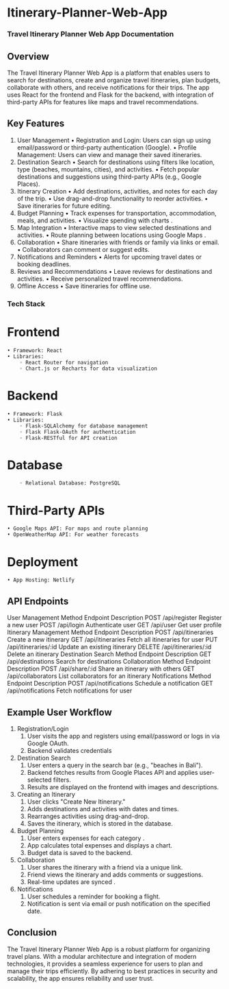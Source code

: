 # Itinerary-Planner-Web-App
### Travel Itinerary Planner Web App Documentation
## Overview
The Travel Itinerary Planner Web App is a platform that enables users to search for destinations, create and organize travel itineraries, plan budgets, collaborate with others, and receive notifications for their trips. The app uses React for the frontend and Flask for the backend, with integration of third-party APIs for features like maps and travel recommendations.

## Key Features
1. User Management
    • Registration and Login: Users can sign up using email/password or third-party authentication (Google). 
    • Profile Management: Users can view and manage their saved itineraries. 
2. Destination Search
    • Search for destinations using filters like location, type (beaches, mountains, cities), and activities. 
    • Fetch popular destinations and suggestions using third-party APIs (e.g., Google Places). 
3. Itinerary Creation
    • Add destinations, activities, and notes for each day of the trip. 
    • Use drag-and-drop functionality to reorder activities. 
    • Save itineraries for future editing. 
4. Budget Planning
    • Track expenses for transportation, accommodation, meals, and activities. 
    • Visualize spending with charts . 
5. Map Integration
    • Interactive maps to view selected destinations and activities. 
    • Route planning between locations using Google Maps . 
6. Collaboration
    • Share itineraries with friends or family via links or email. 
    • Collaborators can comment or suggest edits. 
7. Notifications and Reminders
    • Alerts for upcoming travel dates or booking deadlines. 
8. Reviews and Recommendations
    • Leave reviews for destinations and activities. 
    • Receive personalized travel recommendations. 
9. Offline Access
    • Save itineraries for offline use.

### Tech Stack
# Frontend
    • Framework: React 
    • Libraries: 
        ◦ React Router for navigation  
        ◦ Chart.js or Recharts for data visualization 
# Backend
    • Framework: Flask 
    • Libraries: 
        ◦ Flask-SQLAlchemy for database management 
        ◦ Flask Flask-OAuth for authentication 
        ◦ Flask-RESTful for API creation 
# Database
        ◦ Relational Database: PostgreSQL  
          
# Third-Party APIs
    • Google Maps API: For maps and route planning 
    • OpenWeatherMap API: For weather forecasts 
# Deployment
    • App Hosting: Netlify
      

## API Endpoints
User Management
Method
Endpoint
Description
POST
/api/register
Register a new user
POST
/api/login
Authenticate user
GET
/api/user
Get user profile
Itinerary Management
Method
Endpoint
Description
POST
/api/itineraries
Create a new itinerary
GET
/api/itineraries
Fetch all itineraries for user
PUT
/api/itineraries/:id
Update an existing itinerary
DELETE
/api/itineraries/:id
Delete an itinerary
Destination Search
Method
Endpoint
Description
GET
/api/destinations
Search for destinations
Collaboration
Method
Endpoint
Description
POST
/api/share/:id
Share an itinerary with others
GET
/api/collaborators
List collaborators for an itinerary
Notifications
Method
Endpoint
Description
POST
/api/notifications
Schedule a notification
GET
/api/notifications
Fetch notifications for user

## Example User Workflow
1. Registration/Login
    1. User visits the app and registers using email/password or logs in via Google OAuth. 
    2. Backend validates credentials 
2. Destination Search
    1. User enters a query in the search bar (e.g., "beaches in Bali"). 
    2. Backend fetches results from Google Places API and applies user-selected filters. 
    3. Results are displayed on the frontend with images and descriptions. 
3. Creating an Itinerary
    1. User clicks "Create New Itinerary." 
    2. Adds destinations and activities with dates and times. 
    3. Rearranges activities using drag-and-drop. 
    4. Saves the itinerary, which is stored in the database. 
4. Budget Planning
    1. User enters expenses for each category . 
    2. App calculates total expenses and displays a chart. 
    3. Budget data is saved to the backend. 
5. Collaboration
    1. User shares the itinerary with a friend via a unique link. 
    2. Friend views the itinerary and adds comments or suggestions. 
    3. Real-time updates are synced . 
6. Notifications
    1. User schedules a reminder for booking a flight. 
    2. Notification is sent via email or push notification on the specified date. 

## Conclusion
The Travel Itinerary Planner Web App is a robust platform for organizing travel plans. With a modular architecture and integration of modern technologies, it provides a seamless experience for users to plan and manage their trips efficiently. By adhering to best practices in security and scalability, the app ensures reliability and user trust.
